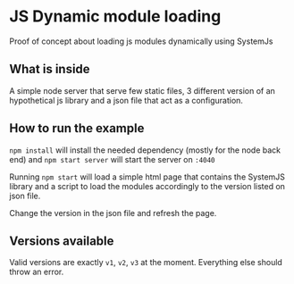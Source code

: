 # JS Dynamic module loading
Proof of concept about loading js modules dynamically using SystemJs

## What is inside
A simple node server that serve few static files, 3 different version of an hypothetical js library and a json file that act as a configuration.

## How to run the example
`npm install` will install the needed dependency (mostly for the node back end) and `npm start server` will start the server on `:4040`

Running `npm start` will load a simple html page that contains the SystemJS library and a script to load the modules accordingly to the version listed on json file.

Change the version in the json file and refresh the page.

## Versions available
Valid versions are exactly `v1`, `v2`, `v3` at the moment. Everything else should throw an error.
